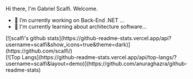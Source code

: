
Hi there, I'm Gabriel Scalfi. Welcome.
- 🔭 I’m currently working on Back-End .NET ...
- 🌱 I'm currently learning about architecture software...
<div class="row">
  <div class="column">
  [![scalfi's github stats](https://github-readme-stats.vercel.app/api?username=scalfi&show_icons=true&theme=dark)](https://github.com/scalfi/)
  </div>
  <div class="column">
  [![Top Langs](https://github-readme-stats.vercel.app/api/top-langs/?username=scalfi&layout=demo)](https://github.com/anuraghazra/github-readme-stats)

  </div>
</div>


